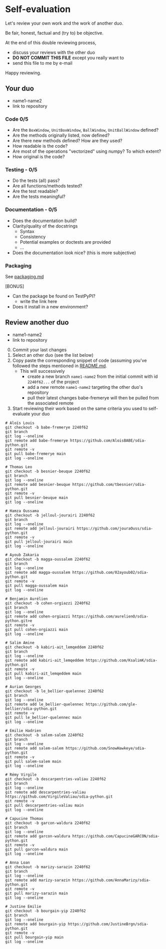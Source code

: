 # Self-evaluation

Let's review your own work and the work of another duo.

Be fair, honest, factual and (try to) be objective.

At the end of this double reviewing process,

- discuss your reviews with the other duo
- **DO NOT COMMIT THIS FILE** except you really want to
- send this file to me by e-mail

Happy reviewing.

## Your duo

- name1-name2
- link to repository

### Code 0/5

- Are the `BoxWindow`, `UnitBoxWindow`, `BallWindow`, `UnitBallWindow` defined?
- Are the methods originally listed, now defined?
- Are there new methods defined? How are they used?
- How readable is the code?
- Are most of the operations "vectorized" using numpy? To which extent?
- How original is the code?

### Testing - 0/5

- Do the tests (all) pass?
- Are all functions/methods tested?
- Are the test readable?
- Are the tests meaningful?

### Documentation - 0/5

- Does the documentation build?
- Clarity/quality of the docstrings
  - Syntax
  - Consistency
  - Potential examples or doctests are provided
  - ...
- Does the documentation look nice? (this is more subjective)

### Packaging

See [packaging.md](.packaging.md)

[BONUS]

- Can the package be found on TestPyPI?
  - write the link here
- Does it install in a new environment?

## Review another duo

- name1-name2
- link to repository

0. Commit your last changes
1. Select an other duo (see the list below)
2. Copy paste the corresponding snippet of code (assuming you've followed the steps mentioned in [README.md](../README.md#get-the-project).
   - This will successively
     - create a new branch `name1-name2` from the initial commit with id `2240f62...` of the project
     - add a new remote `name1-name2` targeting the other duo's repository
     - pull their latest changes babe-fremerye will then be pulled from the associated remote
3. Start reviewing their work based on the same criteria you used to self-evaluate your duo

```language
# Aloïs Louis
git checkout -b babe-fremerye 2240f62
git branch
git log --oneline
git remote add babe-fremerye https://github.com/AloisBABE/sdia-python.git
git remote -v
git pull babe-fremerye main
git log --oneline

# Thomas Leo
git checkout -b besnier-beuque 2240f62
git branch
git log --oneline
git remote add besnier-beuque https://github.com/tbesnier/sdia-python.git
git remote -v
git pull besnier-beuque main
git log --oneline

# Hamza Oussama
git checkout -b jelloul-jourairi 2240f62
git branch
git log --oneline
git remote add jelloul-jourairi https://github.com/jouraOuss/sdia-python.git
git remote -v
git pull jelloul-jourairi main
git log --oneline

# Ayoub Zakaria
git checkout -b magga-oussalem 2240f62
git branch
git log --oneline
git remote add magga-oussalem https://github.com/02ayoub02/sdia-python.git
git remote -v
git pull magga-oussalem main
git log --oneline

# Benjamin Aurélien
git checkout -b cohen-orgiazzi 2240f62
git branch
git log --oneline
git remote add cohen-orgiazzi https://github.com/aurelienO/sdia-python.git>e
git remote -v
git pull cohen-orgiazzi main
git log --oneline

# Salim Amine
git checkout -b kabiri-ait_lemqeddem 2240f62
git branch
git log --oneline
git remote add kabiri-ait_lemqeddem https://github.com/KsalimK/sdia-python.git
git remote -v
git pull kabiri-ait_lemqeddem main
git log --oneline

# Aurian Georges
git checkout -b le_bellier-quelennec 2240f62
git branch
git log --oneline
git remote add le_bellier-quelennec https://github.com/gle-bellier/sdia-python.git
git remote -v
git pull le_bellier-quelennec main
git log --oneline

# Emilie Hadrien
git checkout -b salem-salem 2240f62
git branch
git log --oneline
git remote add salem-salem https://github.com/SnowHawkeye/sdia-python.git
git remote -v
git pull salem-salem main
git log --oneline

# Rémy Virgile
git checkout -b descarpentries-valiau 2240f62
git branch
git log --oneline
git remote add descarpentries-valiau https://github.com/VirgileValiau/sdia-python.git
git remote -v
git pull descarpentries-valiau main
git log --oneline

# Capucine Thomas
git checkout -b garcon-waldura 2240f62
git branch
git log --oneline
git remote add garcon-waldura https://github.com/CapucineGARCON/sdia-python.git
git remote -v
git pull garcon-waldura main
git log --oneline

# Anna Loan
git checkout -b marizy-sarazin 2240f62
git branch
git log --oneline
git remote add marizy-sarazin https://github.com/AnnaMarizy/sdia-python.git
git remote -v
git pull marizy-sarazin main
git log --oneline

# Justine Emilie
git checkout -b bourgain-yip 2240f62
git branch
git log --oneline
git remote add bourgain-yip https://github.com/JustineBrgn/sdia-python.git
git remote -v
git pull bourgain-yip main
git log --oneline
```
